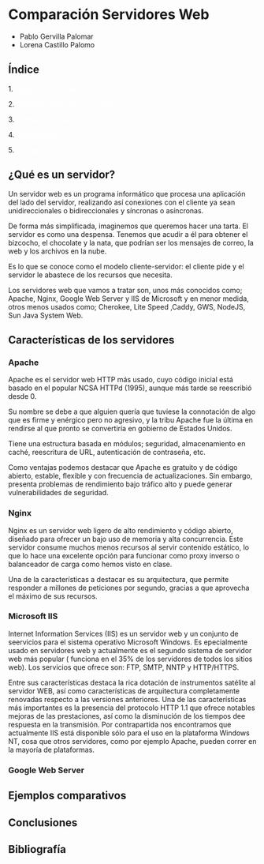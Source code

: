 <H1>Comparación Servidores Web</H1>

- Pablo Gervilla Palomar 
- Lorena Castillo Palomo

<H2>Índice</H2>

1.<a href="#id1" style="color:white"> ¿Qué es un servidor? </a>

2.<a href="#id2" style="color:white"> Características de los servidores </a>

3.<a href="#id3" style="color:white"> Ejemplos comparativos </a>

4.<a href="#id4" style="color:white"> Conclusiones </a>

5.<a href="#id5" style="color:white"> Bibliografía </a>



<H2 id="id1">¿Qué es un servidor?</H2>
Un servidor web es un programa informático que procesa una aplicación del lado del servidor, realizando así conexiones con el cliente ya sean unidireccionales o bidireccionales y síncronas o asíncronas. 

De forma más simplificada, imaginemos que queremos hacer una tarta. El servidor es como una despensa. Tenemos que acudir a él para obtener el bizcocho, el chocolate y la nata, que podrían ser los mensajes de correo, la web y los archivos en la nube.

Es lo que se conoce como el modelo cliente-servidor: el cliente pide y el servidor le abastece de los recursos que necesita.

Los servidores web que vamos a tratar son, unos más conocidos como; Apache, Nginx, Google Web Server y IIS de Microsoft y en menor medida, otros menos usados como; Cherokee, Lite Speed ,Caddy, GWS, NodeJS, Sun Java System Web.

<H2 id="id2">Características de los servidores</H2>
<H3>Apache</H3>
Apache es el servidor web HTTP más usado, cuyo código inicial está basado en el popular NCSA HTTPd (1995), aunque más tarde se reescribió desde 0.

Su nombre se debe a que alguien quería que tuviese la connotación de algo que es firme y enérgico pero no agresivo, y la tribu Apache fue la última en rendirse al que pronto se convertiría en gobierno de Estados Unidos.

Tiene una estructura basada en módulos; seguridad, almacenamiento en caché, reescritura de URL, autenticación de contraseña, etc.

Como ventajas podemos destacar que Apache es gratuito y de código abierto, estable, flexible y con frecuencia de actualizaciones. Sin embargo, presenta problemas de rendimiento bajo tráfico alto y puede generar vulnerabilidades de seguridad.

<H3>Nginx</H3>
Nginx es un servidor web ligero de alto rendimiento y código abierto, diseñado para ofrecer un bajo uso de memoria y alta concurrencia. Este servidor consume muchos menos recursos al servir contenido estático, lo que lo hace una excelente opción para funcionar como proxy inverso o balanceador de carga como hemos visto en clase. 


Una de la características a destacar es su arquitectura, que permite responder a millones de peticiones por segundo, gracias a que aprovecha el máximo de sus recursos.



<H3>Microsoft IIS</H3>
Internet Information Services (IIS) es un servidor web y un conjunto de seervicios para el sistema operativo Microsoft Windows. Es epecialmente usado en servidores web y actualmente es el segundo sistema de servidor web más popular ( funciona en el 35% de los servidores de todos los sitios web). Los servicios que ofrece son: FTP, SMTP, NNTP y HTTP/HTTPS.

Entre sus características destaca la rica dotación de instrumentos satélite al servidor WEB, así como características de arquitectura completamente renovadas respecto a las versiones anteriores.
Una de las características más importantes es la presencia del protocolo HTTP 1.1 que ofrece notables mejoras de las prestaciones, así como la disminución de los tiempos dee respuesta en la transmisión.
Por contrapartida nos encontramos que actualmente IIS está disponible sólo para el uso en la plataforma Windows NT, cosa que otros servidores, como por ejemplo Apache, pueden correr en la mayoría de plataformas.

<H3>Google Web Server</H3>




<H2 id="id3">Ejemplos comparativos</H2>
<H2 id="id4">Conclusiones</H2>
<H2 id="id5">Bibliografía</H2>
